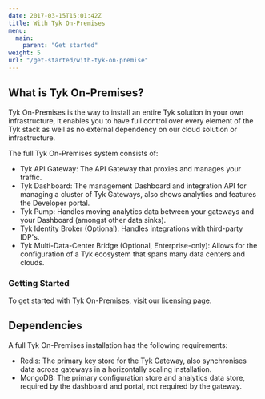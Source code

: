 ```yaml
---
date: 2017-03-15T15:01:42Z
title: With Tyk On-Premises
menu: 
  main:
    parent: "Get started"
weight: 5
url: "/get-started/with-tyk-on-premise"
---
```


## What is Tyk On-Premises?

Tyk On-Premises is the way to install an entire Tyk solution in your own infrastructure, it enables you to have full control over every element of the Tyk stack as well as no external dependency on our cloud solution or infrastructure.

The full Tyk On-Premises system consists of:

*   Tyk API Gateway: The API Gateway that proxies and manages your traffic.
*   Tyk Dashboard: The management Dashboard and integration API for managing a cluster of Tyk Gateways, also shows analytics and features the Developer portal.
*   Tyk Pump: Handles moving analytics data between your gateways and your Dashboard (amongst other data sinks).
*   Tyk Identity Broker (Optional): Handles integrations with third-party IDP's.
*   Tyk Multi-Data-Center Bridge (Optional, Enterprise-only): Allows for the configuration of a Tyk ecosystem that spans many data centers and clouds.

### Getting Started

To get started with Tyk On-Premises, visit our [licensing page][1].

## Dependencies

A full Tyk On-Premises installation has the following requirements:

*   Redis: The primary key store for the Tyk Gateway, also synchronises data across gateways in a horizontally scaling installation.
*   MongoDB: The primary configuration store and analytics data store, required by the dashboard and portal, not required by the gateway.

 [1]: /api-manager-licenses/
